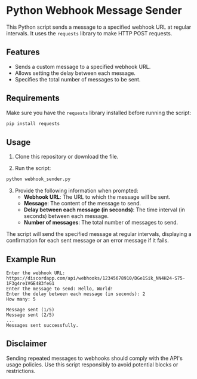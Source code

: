 # Python Webhook Message Sender

This Python script sends a message to a specified webhook URL at regular intervals. It uses the `requests` library to make HTTP POST requests.

## Features

- Sends a custom message to a specified webhook URL.
- Allows setting the delay between each message.
- Specifies the total number of messages to be sent.

## Requirements

Make sure you have the `requests` library installed before running the script:

```bash
pip install requests
```

## Usage

1. Clone this repository or download the file.

2. Run the script:

```bash
python webhook_sender.py
```

3. Provide the following information when prompted:
   - **Webhook URL**: The URL to which the message will be sent.
   - **Message**: The content of the message to send.
   - **Delay between each message (in seconds)**: The time interval (in seconds) between each message.
   - **Number of messages**: The total number of messages to send.

The script will send the specified message at regular intervals, displaying a confirmation for each sent message or an error message if it fails.

## Example Run

```
Enter the webhook URL: https://discordapp.com/api/webhooks/12345678910/DGe1Sik_NN4H24-S75-1F3g4re1VGE483feG1
Enter the message to send: Hello, World!
Enter the delay between each message (in seconds): 2
How many: 5

Message sent (1/5)
Message sent (2/5)
...
Messages sent successfully.
```

## Disclaimer

Sending repeated messages to webhooks should comply with the API's usage policies. Use this script responsibly to avoid potential blocks or restrictions.
